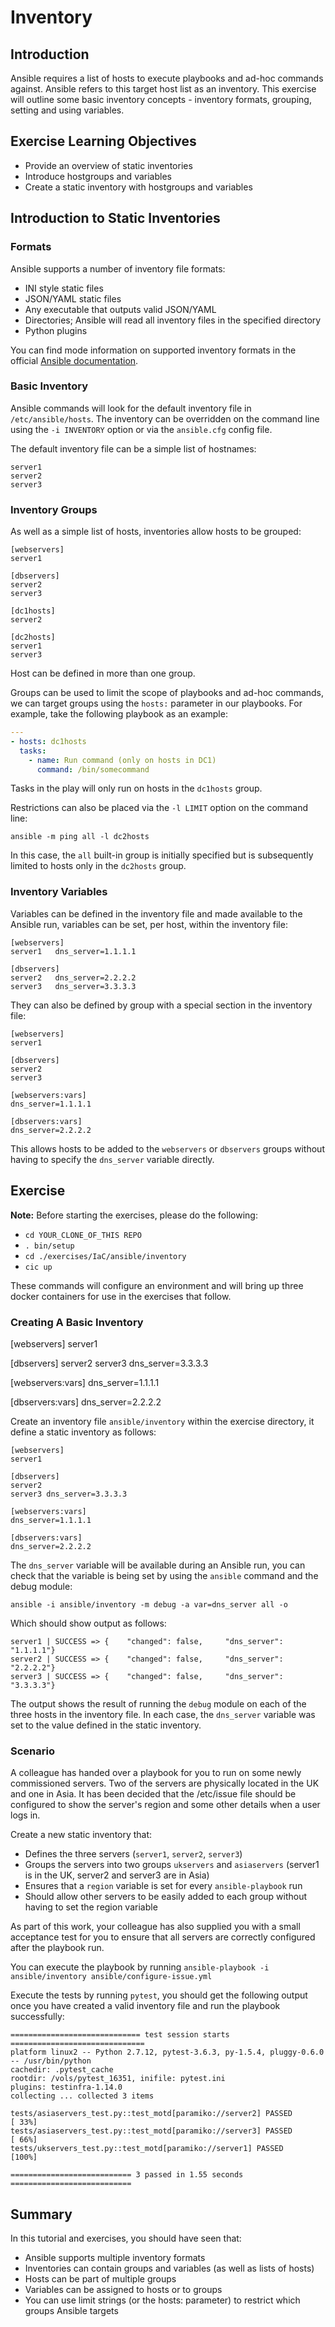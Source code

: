# Inventory

## Introduction
Ansible requires a list of hosts to execute playbooks and ad-hoc commands against.  Ansible refers
to this target host list as an inventory.  This exercise will outline some basic inventory concepts -
inventory formats, grouping, setting and using variables.

## Exercise Learning Objectives

  - Provide an overview of static inventories
  - Introduce hostgroups and variables
  - Create a static inventory with hostgroups and variables

## Introduction to Static Inventories

### Formats

Ansible supports a number of inventory file formats:

  - INI style static files
  - JSON/YAML static files
  - Any executable that outputs valid JSON/YAML
  - Directories; Ansible will read all inventory files in the specified directory
  - Python plugins
 
You can find mode information on supported inventory formats in the official 
[Ansible documentation](https://docs.ansible.com/ansible/latest/user_guide/intro_inventory.html).

### Basic Inventory

Ansible commands will look for the default inventory file in `/etc/ansible/hosts`.  The inventory can be overridden
on the command line using the `-i INVENTORY` option or via the `ansible.cfg` config file.

The default inventory file can be a simple list of hostnames:

```
server1
server2
server3
```

### Inventory Groups

As well as a simple list of hosts, inventories allow hosts to be grouped:

```
[webservers]
server1

[dbservers]
server2
server3

[dc1hosts]
server2

[dc2hosts]
server1
server3
```

Host can be defined in more than one group.

Groups can be used to limit the scope of playbooks and ad-hoc commands, we can target groups using the
`hosts:` parameter in our playbooks.  For example, take the following playbook as an example:

```YAML
---
- hosts: dc1hosts
  tasks:
    - name: Run command (only on hosts in DC1)
      command: /bin/somecommand
```

Tasks in the play will only run on hosts in the `dc1hosts` group.

Restrictions can also be placed via the `-l LIMIT` option on the command line:

```
ansible -m ping all -l dc2hosts
```

In this case, the `all` built-in group is initially specified but is subsequently limited to hosts only in the
`dc2hosts` group.

### Inventory Variables

Variables can be defined in the inventory file and made available to the Ansible run, variables can be set,
per host, within the inventory file:

```
[webservers]
server1   dns_server=1.1.1.1

[dbservers]
server2   dns_server=2.2.2.2
server3   dns_server=3.3.3.3
```

They can also be defined by group with a special section in the inventory file:

```
[webservers]
server1

[dbservers]
server2
server3

[webservers:vars]
dns_server=1.1.1.1

[dbservers:vars]
dns_server=2.2.2.2
```

This allows hosts to be added to the `webservers` or `dbservers` groups without having to specify the 
`dns_server` variable directly.

## Exercise

**Note:** Before starting the exercises, please do the following:

- `cd YOUR_CLONE_OF_THIS REPO`
- `. bin/setup`
- `cd ./exercises/IaC/ansible/inventory`
- `cic up`

These commands will configure an environment and will bring up three docker containers for use in the exercises
that follow.

### Creating A Basic Inventory

[webservers]
server1

[dbservers]
server2
server3 dns_server=3.3.3.3

[webservers:vars]
dns_server=1.1.1.1

[dbservers:vars]
dns_server=2.2.2.2


Create an inventory file `ansible/inventory` within the exercise directory, it define a static inventory
as follows:

```
[webservers]
server1

[dbservers]
server2
server3 dns_server=3.3.3.3

[webservers:vars]
dns_server=1.1.1.1

[dbservers:vars]
dns_server=2.2.2.2

```

The `dns_server` variable will be available during an Ansible run, you can check that the variable is being
set by using the `ansible` command and the debug module:

```
ansible -i ansible/inventory -m debug -a var=dns_server all -o
```

Which should show output as follows:

```
server1 | SUCCESS => {    "changed": false,     "dns_server": "1.1.1.1"}
server2 | SUCCESS => {    "changed": false,     "dns_server": "2.2.2.2"}
server3 | SUCCESS => {    "changed": false,     "dns_server": "3.3.3.3"}
```

The output shows the result of running the `debug` module on each of the three hosts in the inventory file.
In each case, the `dns_server` variable was set to the value defined in the static inventory.

### Scenario

A colleague has handed over a playbook for you to run on some newly commissioned servers.  Two of the
servers are physically located in the UK and one in Asia.  It has been decided that the /etc/issue file
should be configured to show the server's region and some other details when a user logs in.

Create a new static inventory that:

  - Defines the three servers (`server1`, `server2`, `server3`)
  - Groups the servers into two groups `ukservers` and `asiaservers` (server1 is in the UK, server2 and 
    server3 are in Asia)
  - Ensures that a `region` variable is set for every `ansible-playbook` run
  - Should allow other servers to be easily added to each group without having to set the region variable

As part of this work, your colleague has also supplied you with a small acceptance test for you to
ensure that all servers are correctly configured after the playbook run.



You can execute the playbook by running `ansible-playbook -i ansible/inventory ansible/configure-issue.yml`

Execute the tests by running `pytest`, you should get the following output once you have created a valid
inventory file and run the playbook successfully:


```
============================= test session starts ==============================
platform linux2 -- Python 2.7.12, pytest-3.6.3, py-1.5.4, pluggy-0.6.0 -- /usr/bin/python
cachedir: .pytest_cache
rootdir: /vols/pytest_16351, inifile: pytest.ini
plugins: testinfra-1.14.0
collecting ... collected 3 items

tests/asiaservers_test.py::test_motd[paramiko://server2] PASSED          [ 33%]
tests/asiaservers_test.py::test_motd[paramiko://server3] PASSED          [ 66%]
tests/ukservers_test.py::test_motd[paramiko://server1] PASSED            [100%]

=========================== 3 passed in 1.55 seconds ===========================
```

## Summary
In this tutorial and exercises, you should have seen that:

  - Ansible supports multiple inventory formats
  - Inventories can contain groups and variables (as well as lists of hosts)
  - Hosts can be part of multiple groups
  - Variables can be assigned to hosts or to groups
  - You can use limit strings (or the hosts: parameter) to restrict which groups Ansible targets
